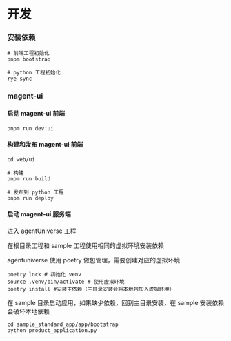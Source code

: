 # 开发

### 安装依赖

```shell
# 前端工程初始化
pnpm bootstrap

# python 工程初始化
rye sync
```

### magent-ui

#### 启动 magent-ui 前端

```shell
pnpm run dev:ui
```

#### 构建和发布 magent-ui 前端

```shell
cd web/ui

# 构建
pnpm run build

# 发布到 python 工程
pnpm run deploy
```

#### 启动 magent-ui 服务端

进入 agentUniverse 工程

在根目录工程和 sample 工程使用相同的虚拟环境安装依赖

agentuniverse 使用 poetry 做包管理，需要创建对应的虚拟环境

```shell
poetry lock # 初始化 venv
source .venv/bin/activate # 使用虚拟环境
poetry install #安装主依赖（主目录安装会将本地包加入虚拟环境）
```

在 sample 目录启动应用，如果缺少依赖，回到主目录安装，在 sample 安装依赖会破坏本地依赖

```shell
cd sample_standard_app/app/bootstrap
python product_application.py
```
